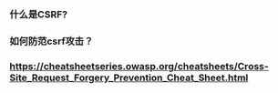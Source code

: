 ### 什么是CSRF?


### 如何防范csrf攻击？


### https://cheatsheetseries.owasp.org/cheatsheets/Cross-Site_Request_Forgery_Prevention_Cheat_Sheet.html